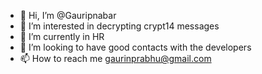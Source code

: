 - 👋 Hi, I’m @Gauripnabar
- 👀 I’m interested in decrypting crypt14 messages 
- 🌱 I’m currently in HR
- 💞️ I’m looking to have good contacts with the developers
- 📫 How to reach me gaurinprabhu@gmail.com

<!---
Gauripnabar/Gauripnabar is a ✨ special ✨ repository because its `README.md` (this file) appears on your GitHub profile.
You can click the Preview link to take a look at your changes.
--->
